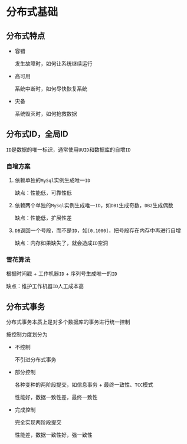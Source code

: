# 分布式基础

## 分布式特点

* 容错

  发生故障时，如何让系统继续运行

* 高可用

  系统中断时，如何尽快恢复系统

* 灾备

  系统毁灭时，如何抢救数据

## 分布式ID，全局ID

`ID`是数据的唯一标识，通常使用`UUID`和数据库的自增`ID`

### 自增方案

1. 依赖单独的`MySql`实例生成唯一`ID`

    缺点：性能低，可靠性低

2. 依赖两个单独的`MySql`实例生成唯一`ID`，如`DB1`生成奇数，`DB2`生成偶数

    缺点：性能低，扩展性差

3. `DB`返回一个号段，而不是`ID`，如`[0,1000]`，把号段存在内存中再进行自增

    缺点：内存如果缺失了，就会造成`ID`空洞

### 雪花算法

根据时间戳 + 工作机器`ID` + 序列号生成唯一的`ID`

缺点：维护工作机器`ID`人工成本高

## 分布式事务

分布式事务本质上是对多个数据库的事务进行统一控制

按控制力度划分为

* 不控制

  不引进分布式事务

* 部分控制

  各种变种的两阶段提交，如信息事务 + 最终一致性、`TCC`模式

  性能好，数据一致性差，最终一致性

* 完成控制

  完全实现两阶段提交

  性能差，数据一致性好，强一致性
